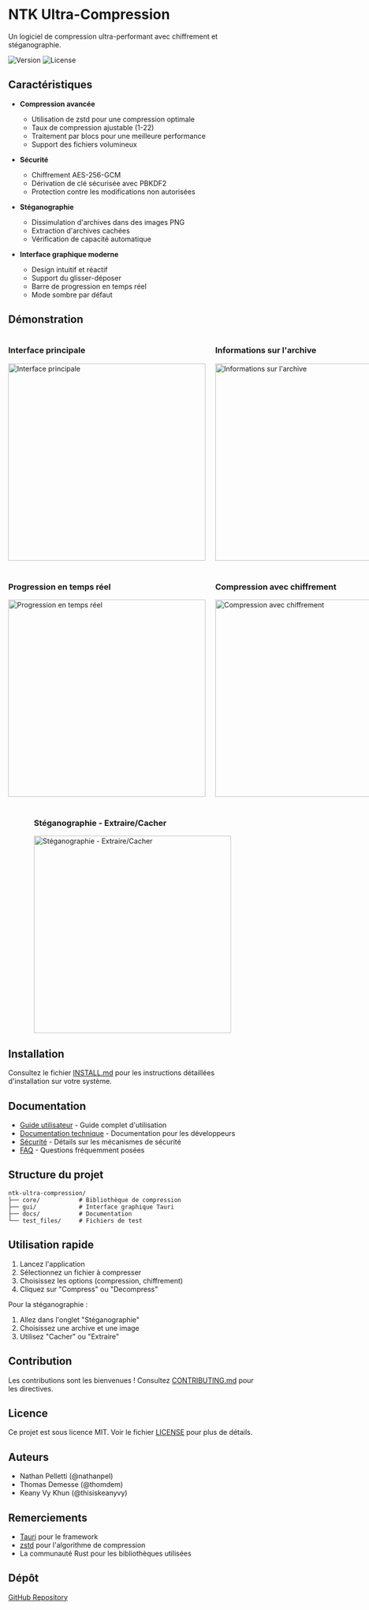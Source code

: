 # NTK Ultra-Compression

Un logiciel de compression ultra-performant avec chiffrement et stéganographie.

![Version](https://img.shields.io/badge/version-0.1.0-blue.svg)
![License](https://img.shields.io/badge/license-BSD-green.svg)

## Caractéristiques

- **Compression avancée**
  - Utilisation de zstd pour une compression optimale
  - Taux de compression ajustable (1-22)
  - Traitement par blocs pour une meilleure performance
  - Support des fichiers volumineux

- **Sécurité**
  - Chiffrement AES-256-GCM
  - Dérivation de clé sécurisée avec PBKDF2
  - Protection contre les modifications non autorisées

- **Stéganographie**
  - Dissimulation d'archives dans des images PNG
  - Extraction d'archives cachées
  - Vérification de capacité automatique

- **Interface graphique moderne**
  - Design intuitif et réactif
  - Support du glisser-déposer
  - Barre de progression en temps réel
  - Mode sombre par défaut

## Démonstration

<div style="display: flex; gap: 20px; margin-bottom: 20px;">
  <div style="flex: 1;">
    <h3>Interface principale</h3>
    <img src="docs/demo/screen-1.png" alt="Interface principale" width="400"/>
  </div>
  <div style="flex: 1;">
    <h3>Informations sur l'archive</h3>
    <img src="docs/demo/screen-2.png" alt="Informations sur l'archive" width="400"/>
  </div>
</div>

<div style="display: flex; gap: 20px; margin-bottom: 20px;">
  <div style="flex: 1;">
    <h3>Progression en temps réel</h3>
    <img src="docs/demo/screen-3.png" alt="Progression en temps réel" width="400"/>
  </div>
  <div style="flex: 1;">
    <h3>Compression avec chiffrement</h3>
    <img src="docs/demo/screen-4.png" alt="Compression avec chiffrement" width="400"/>
  </div>
</div>

<div style="display: flex; justify-content: center; margin-bottom: 20px;">
  <div style="max-width: 400px;">
    <h3>Stéganographie - Extraire/Cacher</h3>
    <img src="docs/demo/screen-5.png" alt="Stéganographie - Extraire/Cacher" width="400"/>
  </div>
</div>

## Installation

Consultez le fichier [INSTALL.md](INSTALL.md) pour les instructions détaillées d'installation sur votre système.

## Documentation

- [Guide utilisateur](docs/user-guide.md) - Guide complet d'utilisation
- [Documentation technique](docs/technical/README.md) - Documentation pour les développeurs
- [Sécurité](docs/security.md) - Détails sur les mécanismes de sécurité
- [FAQ](docs/FAQ.md) - Questions fréquemment posées

## Structure du projet

```
ntk-ultra-compression/
├── core/           # Bibliothèque de compression
├── gui/            # Interface graphique Tauri
├── docs/           # Documentation
└── test_files/     # Fichiers de test
```

## Utilisation rapide

1. Lancez l'application
2. Sélectionnez un fichier à compresser
3. Choisissez les options (compression, chiffrement)
4. Cliquez sur "Compress" ou "Decompress"

Pour la stéganographie :
1. Allez dans l'onglet "Stéganographie"
2. Choisissez une archive et une image
3. Utilisez "Cacher" ou "Extraire"

## Contribution

Les contributions sont les bienvenues ! Consultez [CONTRIBUTING.md](docs/CONTRIBUTING.md) pour les directives.

## Licence

Ce projet est sous licence MIT. Voir le fichier [LICENSE](LICENSE) pour plus de détails.

## Auteurs

- Nathan Pelletti (@nathanpel)
- Thomas Demesse (@thomdem)
- Keany Vy Khun (@thisiskeanyvy)

## Remerciements

- [Tauri](https://tauri.app/) pour le framework
- [zstd](https://github.com/facebook/zstd) pour l'algorithme de compression
- La communauté Rust pour les bibliothèques utilisées

## Dépôt

[GitHub Repository](https://github.com/thisiskeanyvy/ntk-ultra-compression) 